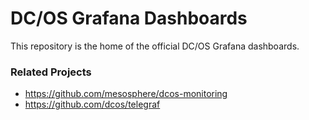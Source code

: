 # DC/OS Grafana Dashboards

This repository is the home of the official DC/OS Grafana dashboards.


### Related Projects

- https://github.com/mesosphere/dcos-monitoring
- https://github.com/dcos/telegraf

